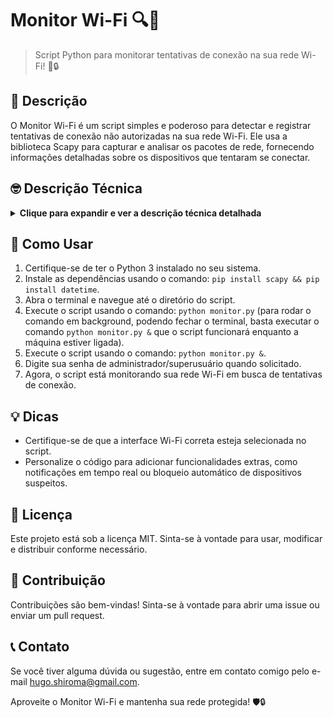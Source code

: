 # Monitor Wi-Fi 🔍📶

> Script Python para monitorar tentativas de conexão na sua rede Wi-Fi! 🚫🔒

## 📝 Descrição
O Monitor Wi-Fi é um script simples e poderoso para detectar e registrar tentativas de conexão não autorizadas na sua rede Wi-Fi. Ele usa a biblioteca Scapy para capturar e analisar os pacotes de rede, fornecendo informações detalhadas sobre os dispositivos que tentaram se conectar.

## 🤓 Descrição Técnica

<details>
  <summary>
    <strong>Clique para expandir e ver a descrição técnica detalhada</strong>
  </summary>

  Aqui está uma explicação mais detalhada do código e das bibliotecas usadas:

  - **Scapy** 📡: É uma poderosa biblioteca em Python para manipulação e análise de pacotes de rede. Utilizamos o Scapy para capturar e analisar os pacotes de rede da sua rede Wi-Fi.

  - **Dot11** 📶: É uma classe do Scapy que representa o cabeçalho do pacote Wi-Fi. Nós usamos essa classe para filtrar os pacotes que são específicos para a camada Wi-Fi.

  - **Dot11Beacon** 🌐: É uma classe do Scapy que representa os pacotes de beacon, que são enviados periodicamente pelos pontos de acesso para anunciar a presença da rede. Nós utilizamos essa classe para identificar os pontos de acesso na sua rede Wi-Fi.

  - **Dot11ProbeReq** 🔎: É uma classe do Scapy que representa os pacotes de solicitação de probe, que são enviados por dispositivos para procurar redes disponíveis. Nós utilizamos essa classe para identificar os dispositivos que estão tentando se conectar à sua rede.

  - **sniff()** 👃: É uma função do Scapy que permite capturar pacotes de rede. Nós a utilizamos para iniciar a captura de pacotes na interface Wi-Fi especificada.

  - **handle_packet(packet)** 📥: É uma função que definimos para processar cada pacote capturado. Ela recebe um pacote como entrada e realiza as análises necessárias para extrair informações relevantes, como endereços MAC, SSID da rede, tipo de pacote, etc.

  - **monitor_mode(interface)** 🚧: É uma função que definimos para configurar a interface Wi-Fi no modo de monitoramento. Isso permite que a interface capture todos os pacotes de rede, mesmo aqueles que não são direcionados especificamente para ela.

  - **enable_monitor_mode(interface)** 🚀: É uma função que chama o comando de terminal `networksetup` para configurar a interface Wi-Fi no modo de monitoramento usando a ferramenta de linha de comando do macOS.

  - **disable_monitor_mode(interface)** 🔒: É uma função que chama novamente o comando `networksetup` para desativar o modo de monitoramento na interface Wi-Fi, restaurando as configurações originais.

  Essas são as principais explicações técnicas por trás do código e das bibliotecas utilizadas. Essa compreensão mais detalhada ajudará você a entender melhor como o script funciona e como as bibliotecas são empregadas para alcançar o objetivo de monitorar tentativas de conexão na sua rede Wi-Fi.
</details>

## 🚀 Como Usar
1. Certifique-se de ter o Python 3 instalado no seu sistema.
2. Instale as dependências usando o comando: `pip install scapy && pip install datetime`.
4. Abra o terminal e navegue até o diretório do script.
5. Execute o script usando o comando: `python monitor.py` (para rodar o comando em background, podendo fechar o terminal, basta executar o comando `python monitor.py &` que o script funcionará enquanto a máquina estiver ligada).
6. Execute o script usando o comando: `python monitor.py &`.
7. Digite sua senha de administrador/superusuário quando solicitado.
8. Agora, o script está monitorando sua rede Wi-Fi em busca de tentativas de conexão.

## 💡 Dicas
- Certifique-se de que a interface Wi-Fi correta esteja selecionada no script.
- Personalize o código para adicionar funcionalidades extras, como notificações em tempo real ou bloqueio automático de dispositivos suspeitos.

## 📜 Licença
Este projeto está sob a licença MIT. Sinta-se à vontade para usar, modificar e distribuir conforme necessário.

## 🤝 Contribuição
Contribuições são bem-vindas! Sinta-se à vontade para abrir uma issue ou enviar um pull request.

## 📞 Contato
Se você tiver alguma dúvida ou sugestão, entre em contato comigo pelo e-mail [hugo.shiroma@gmail.com](mailto:hugo.shiroma@gmail.com).

Aproveite o Monitor Wi-Fi e mantenha sua rede protegida! 🛡️🔒
